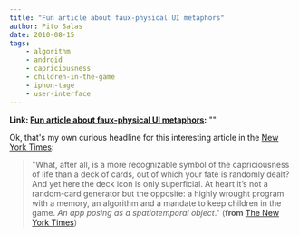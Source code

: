 ```yaml
---
title: "Fun article about faux-physical UI metaphors"
author: Pito Salas
date: 2010-08-15
tags:
    - algorithm
    - android
    - capriciousness
    - children-in-the-game
    - iphon-tage
    - user-interface
---
```


**Link: [Fun article about faux-physical UI metaphors](None):** ""

Ok, that's my own curious headline for this interesting article in the [New
York Times](<http://www.nytimes.com/2010/08/15/magazine/15FOB-medium-t.html>):

> "What, after all, is a more recognizable symbol of the capriciousness of
> life than a deck of cards, out of which your fate is randomly dealt? And yet
> here the deck icon is only superficial. At heart it’s not a random-card
> generator but the opposite: a highly wrought program with a memory, an
> algorithm and a mandate to keep children in the game. _An app posing as a
> spatiotemporal object_." (**from** [The New York
> Times](<http://www.nytimes.com/2010/08/15/magazine/15FOB-medium-t.html>))


